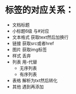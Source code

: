 # 标签的对应关系：

- 文档标题
- 小标题6级 与#对应
- 文本格式 获取text然后加换行
- 链接 获取src或者href
- 图片 获取img标签
- 样式 丢弃
- 列表 用-代替
  - 无序列表
  - 有序列表
- 表格 解析为txt然后转化
- 其他 遇到再添加
